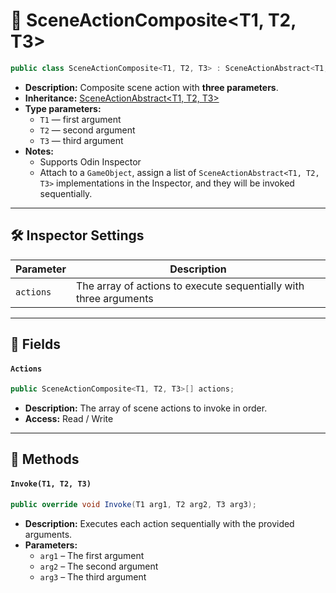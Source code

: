 # 🧩 SceneActionComposite&lt;T1, T2, T3&gt;

```csharp
public class SceneActionComposite<T1, T2, T3> : SceneActionAbstract<T1, T2, T3>
```

- **Description:** Composite scene action with **three parameters**.
- **Inheritance:** [SceneActionAbstract&lt;T1, T2, T3&gt;](SceneActionAbstract%603.md)
- **Type parameters:**
    - `T1` — first argument
    - `T2` — second argument
    - `T3` — third argument
- **Notes:**
    - Supports Odin Inspector
    - Attach to a `GameObject`, assign a list of `SceneActionAbstract<T1, T2, T3>` implementations in the Inspector, and
      they will be invoked sequentially.

---

## 🛠 Inspector Settings

| Parameter | Description                                                       |
|-----------|-------------------------------------------------------------------|
| `actions` | The array of actions to execute sequentially with three arguments |

---

## 🧱 Fields

#### `Actions`

```csharp
public SceneActionComposite<T1, T2, T3>[] actions;
```

- **Description:** The array of scene actions to invoke in order.
- **Access:** Read / Write

---

## 🏹 Methods

#### `Invoke(T1, T2, T3)`

```csharp
public override void Invoke(T1 arg1, T2 arg2, T3 arg3);
```

- **Description:** Executes each action sequentially with the provided arguments.
- **Parameters:**
    - `arg1` – The first argument
    - `arg2` – The second argument
    - `arg3` – The third argument